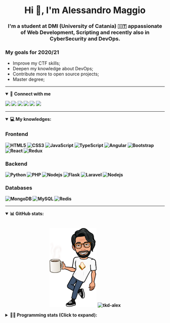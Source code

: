 <h1 align="center">Hi 👋, I'm Alessandro Maggio</h1>
<h3 align="center">I'm a student at DMI (University of Catania) 🇮🇹 appassionate of Web Development, Scripting and recently also in CyberSecurity and DevOps.</h3>

### My goals for 2020/21
- Improve my CTF skills;
- Deepen my knowledge about DevOps;
- Contribute more to open source projects;
- Master degree;

____

<details open>
<summary>🤝 <b>Connect with me<b></summary>

<p align = "center">

[<img src="https://img.shields.io/badge/twitter-1DA1F2.svg?&style=for-the-badge&logo=twitter&logoColor=white" />](https://twitter.com/TkdAxel)
[<img src ="https://img.shields.io/badge/portfolio-web-%23.svg?&style=for-the-badge&logo=&logoColor=white%22">](https://alessandromaggio.it/)
[<img src ="https://img.shields.io/badge/Telegram-1ca0f1.svg?&style=for-the-badge&logo=Telegram&logoColor=white%22&link=https://t.me/TkdAlex">](https://t.me/TkdAlex/)
[<img src="https://img.shields.io/badge/gmail-c14438.svg?&style=for-the-badge&logo=Gmail&logoColor=white&link=mailto:alex.tkd.alex@gmail.com"/>](mailto:alex.tkd.alex@gmail.com)
[<img src="https://img.shields.io/badge/linkedin-0077B5.svg?&style=for-the-badge&logo=linkedin&logoColor=white" />](https://www.linkedin.com/in/aalessandromaggio/)
[<img src = "https://img.shields.io/badge/instagram-E4405F.svg?&style=for-the-badge&logo=instagram&logoColor=white">](https://www.instagram.com/tkd_alex/)
<!--- [![Visits Badge](https://badges.pufler.dev/visits/tkd-alex/tkd-alex?style=for-the-badge&color=blue)](https://github.com/tkd-alex/tkd-alex) -->

</p>

</details>

---

<details open>
<summary>💻 <b>My knowledges</b>: </summary>

### Frontend
![HTML5](https://img.shields.io/badge/-HTML5-E34F26.svg?style=for-the-badge&logo=html5&logoColor=ffffff)
![CSS3](https://img.shields.io/badge/-CSS3-1572B6.svg?style=for-the-badge&logo=css3)
![JavaScript](https://img.shields.io/badge/-JavaScript-282C34?style=for-the-badge&logo=javascript)
![TypeScript](https://img.shields.io/badge/-TypeScript-007ACC?style=for-the-badge&logo=typescript)
![Angular](https://img.shields.io/badge/-Angular-DD0031?style=for-the-badge&logo=angular)
![Bootstrap](https://img.shields.io/badge/-Bootstrap-563D7C.svg?style=for-the-badge&logo=bootstrap)
![React](https://img.shields.io/badge/-React-282C34.svg?style=for-the-badge&logo=react&logoColor=ffffff)
![Redux](https://img.shields.io/badge/-Redux-764ABC.svg?style=for-the-badge&logo=redux)

### Backend
![Python](https://img.shields.io/badge/-Python-3776AB.svg?style=for-the-badge&logo=Python&logoColor=ffffff)
![PHP](https://img.shields.io/badge/-PHP-777BB4.svg?style=for-the-badge&logo=PHP&logoColor=ffffff)
![Nodejs](https://img.shields.io/badge/-Bash-4EAA25.svg?style=for-the-badge&logo=gnu-bash&logoColor=ffffff)
![Flask](https://img.shields.io/badge/-Flask-282C34.svg?style=for-the-badge&logo=flask)
![Laravel](https://img.shields.io/badge/-Laravel-FF2D20.svg?style=for-the-badge&logo=laravel&logoColor=ffffff)
![Nodejs](https://img.shields.io/badge/-Nodejs-339933.svg?style=for-the-badge&logo=Node.js&logoColor=ffffff)

### Databases
![MongoDB](https://img.shields.io/badge/-MongoDB-47A248?style=for-the-badge&logo=mongodb&logoColor=ffffff)
![MySQL](https://img.shields.io/badge/-MySQL-4479A1?style=for-the-badge&logo=mysql&logoColor=ffffff)
![Redis](https://img.shields.io/badge/-Redis-DC382D?style=for-the-badge&logo=Redis&logoColor=ffffff)

</details>

---

<details open>
 <summary>📊 <b>GitHub stats</b>: </summary>

<br>

<p align = "center">
    <img src="https://raw.githubusercontent.com/Tkd-Alex/tkd-alex/master/images/321517cd-ff68-41a7-b0d1-e765680568a7-8b6448d9-c944-4146-b633-adbdd25cb471-v1.png" height="250" />
    <img src="https://github-readme-stats.vercel.app/api?username=tkd-alex&show_icons=true&count_private=true&hide_border=true&line_height=25" alt="tkd-alex">
</p>

</design>

<details>
 <summary>👨‍💻 <b>Programming stats (Click to expand)</b>: </summary>
 
<!--START_SECTION:waka-->
**I'm an Early 🐤** 

```text
🌞 Morning    393 commits    █████░░░░░░░░░░░░░░░░░░░░   21.57% 
🌆 Daytime    737 commits    ██████████░░░░░░░░░░░░░░░   40.45% 
🌃 Evening    647 commits    █████████░░░░░░░░░░░░░░░░   35.51% 
🌙 Night      45 commits     ░░░░░░░░░░░░░░░░░░░░░░░░░   2.47%

```
📅 **I'm Most Productive on Wednesday** 

```text
Monday       314 commits    ████░░░░░░░░░░░░░░░░░░░░░   17.23% 
Tuesday      296 commits    ████░░░░░░░░░░░░░░░░░░░░░   16.25% 
Wednesday    333 commits    ████░░░░░░░░░░░░░░░░░░░░░   18.28% 
Thursday     309 commits    ████░░░░░░░░░░░░░░░░░░░░░   16.96% 
Friday       220 commits    ███░░░░░░░░░░░░░░░░░░░░░░   12.07% 
Saturday     177 commits    ██░░░░░░░░░░░░░░░░░░░░░░░   9.71% 
Sunday       173 commits    ██░░░░░░░░░░░░░░░░░░░░░░░   9.5%

```


📊 **This Week I Spent My Time On** 

```text
⌚︎ Time Zone: Europe/Rome

💬 Programming Languages: 
Python                   19 hrs 53 mins      ████████████████████████░   97.06% 
YAML                     13 mins             ░░░░░░░░░░░░░░░░░░░░░░░░░   1.12% 
Text                     12 mins             ░░░░░░░░░░░░░░░░░░░░░░░░░   1.04% 
HTML                     3 mins              ░░░░░░░░░░░░░░░░░░░░░░░░░   0.26% 
XML                      2 mins              ░░░░░░░░░░░░░░░░░░░░░░░░░   0.22%

🔥 Editors: 
Sublime Text             14 hrs 42 mins      ██████████████████░░░░░░░   71.71% 
VS Code                  5 hrs 47 mins       ███████░░░░░░░░░░░░░░░░░░   28.29%

🐱‍💻 Projects: 
Twitch-Channel-Points-Min10 hrs 35 mins      █████████████░░░░░░░░░░░░   51.63% 
TwitchAutoCollect-AutoBet5 hrs 38 mins       ███████░░░░░░░░░░░░░░░░░░   27.56% 
GramAddict               3 hrs 5 mins        ███░░░░░░░░░░░░░░░░░░░░░░   15.06% 
Unknown Project          1 hr 7 mins         █░░░░░░░░░░░░░░░░░░░░░░░░   5.5% 
IG-AutoChallenge-Solver  2 mins              ░░░░░░░░░░░░░░░░░░░░░░░░░   0.17%

💻 Operating System: 
Linux                    20 hrs 29 mins      █████████████████████████   100.0%

```

**I Mostly Code in Python** 

```text
Python                   27 repos            ██████████░░░░░░░░░░░░░░░   39.71% 
JavaScript               11 repos            ████░░░░░░░░░░░░░░░░░░░░░   16.18% 
PHP                      5 repos             █░░░░░░░░░░░░░░░░░░░░░░░░   7.35% 
CSS                      5 repos             █░░░░░░░░░░░░░░░░░░░░░░░░   7.35% 
HTML                     5 repos             █░░░░░░░░░░░░░░░░░░░░░░░░   7.35%

```



<!--END_SECTION:waka-->

</details>
